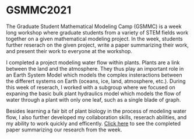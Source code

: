 # GSMMC2021

The Graduate Student Mathematical Modeling Camp (GSMMC) is a week long workshop where graduate students from a variety of STEM fields work together on a given mathematical modeling project. In the week, students further reserach on the given project, write a paper summarizing their work, and present their work to everyone at the workshop.

I completed a project modeling water flow within plants. Plants are a link between the land and the atmosphere. They thus play an important role in an Earth System Model which models the complex insteractions between the differert systems on Earth (oceans, ice, land, atmosphere, etc.). During this week of reserach, I worked with a subgroup where we focused on expaning the basic bulk plant hydraulics model which models the flow of water through a plant with only one leaf, such as a single blade of graph.  

Besides learning a fair bit of plant biology in the process of modeling water flow, I also further developed my collaboration skills, reserach abilities, and my ability to work quickly and efficently. [Click here](files/documents/BarraReport.pdf) to see the completed paper summarizing our research from the week. 
